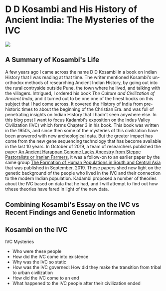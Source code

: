 # D D Kosambi and His History of Ancient India: The Mysteries of the IVC

![](https://subirvarma.github.io/GeneralCognitics/images/fig8.jpg) 


## A Summary of Kosambi's Life

A few years ago I came across the name D D Kosambi in a book on Indian History that I was reading at that time. The writer mentioned Kosambi's un-orthodox methods of researching Ancient Indian History, by going out into the rural contryside outside Pune, the town where he lived, and talking with the villagers. Intrigued, I ordered his book *The Culture and Civilization of Ancient India*, and it turned out to be one one of the finest books on this subject that I had come across. It covered the History of India from pre-historic times to about the beginning of the Christian Era. and was full of penetrating insights on Indian History that I hadn't seen anywhere else. In this blog post I want to focus Kadambi's exposition on the Indus Valley Civilization (IVC) which forms Chapter 3 in his book. This book was written in the 1950s, and since then some of the mysteries of this civilization have been answered with new archeological data. But the greater impact has come from the new gene sequencing technology that has become available in the last 10 years. In October of 2019, a team of researchers published the paper [An Ancient Harappan Genome Lacks Ancestry from Steppe Pastoralists or Iranian Farmers](https://www.cell.com/cell/pdf/S0092-86741930967-5.pdf), it was a follow-on to an earlier paper by the same group [The Formation of Human Populations in South and Central Asia](https://www.ncbi.nlm.nih.gov/pmc/articles/PMC6822619/) that was published in September, 2019. These papers shed new light on the genetic background of the people who lived in the IVC and their connection to the modern Indian population. Kadambi proposed a number of theories about the IVC based on data that he had, and I will attempt to find out how trhese theories have fared in light of the new data.


## Combining Kosambi's Essay on the IVC vs Recent Findings and Genetic Information


## Kosambi on the IVC

IVC Mysteries

- Who were these people
- How did the IVC come into existence
- Why was the IVC so static
- How was the IVC governed: How did they make the transition from tribal to urban civilization
- How did the IVC come to an end
- What happened to the IVC people after their civilization ended


